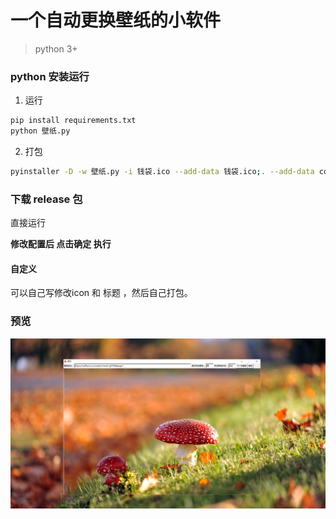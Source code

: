 # 一个自动更换壁纸的小软件
> python 3+

### python 安装运行
1. 运行
```bash
pip install requirements.txt
python 壁纸.py
```
2. 打包
```bash
pyinstaller -D -w 壁纸.py -i 钱袋.ico --add-data 钱袋.ico;. --add-data config.ini;.
```

### 下载 release 包
直接运行

**修改配置后 点击确定 执行**

#### 自定义
可以自己写修改icon 和 标题 ，然后自己打包。

### 预览
![image](https://github.com/libaibuaidufu/auto-change-wallhaven/blob/master/preview.png)